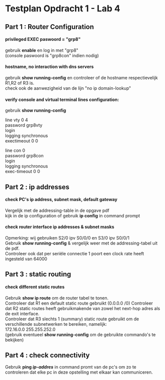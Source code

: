 # Testplan Opdracht 1 - Lab 4

## Part 1 : Router Configuration
#### privileged EXEC paswoord = "grp8" 
  
gebruik **enable** en log in met "grp8"  
(console paswoord is "grp8con" indien nodig)

#### hostname, no interaction with dns servers 

gebruik **show running-config** en controleer of de hostname respectievelijk R1,R2 of R3 is.  
check ook de aanwezigheid van de lijn "no ip domain-lookup"

#### verify console and virtual terminal lines configuration:

gebruik **show running-config** 

line vty 0 4  
password grp8vty  
login  
logging synchronous  
exec­timeout 0 0

line con 0  
password grp8con  
login  
logging synchronous  
exec-timeout 0 0    

## Part 2  : ip addresses

#### check PC's ip address, subnet mask, default gateway
Vergelijk met de addressing-table in de opgave pdf  
kijk in de ip configuration of gebruik **ip config** in command prompt

#### check router interface ip addresses & subnet masks
Opmerking: wij gebruiken S2/0 ipv S0/0/0 en S3/0 ipv S0/0/1  
Gebruik **show running-config** & vergelijk weer met de addressing-tabel uit de pdf.  
Controleer ook dat per seriële connectie 1 poort een clock rate heeft ingesteld van 64000

## Part 3  : static routing

#### check different static routes

Gebruik **show ip route** om de router tabel te tonen.  
Controleer dat R1 een default static route gebruikt (0.0.0.0 /0)
Controleer dat R2 static routes heeft gebruikmakende van zowel het next-hop adres als de exit interface.  
Controleer dat R3 slechts 1 (summary) static route gebruikt om de verschillende subnetwerken te bereiken, namelijk:  
172.16.0.0 255.255.252.0  
(gebruik eventueel **show running-config** om de gebruikte commando's te bekijken)

## Part 4  : check connectivity

Gebruik **ping *ip-addres*** in command promt van de pc's om zo te controleren dat elke pc in deze opstelling met elkaar kan communiceren.




